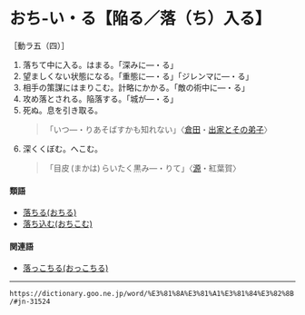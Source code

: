 # おち‐い・る【陥る／落（ち）入る】

［動ラ五（四）］
1. 落ちて中に入る。はまる。「深みに―・る」
2. 望ましくない状態になる。「重態に―・る」「ジレンマに―・る」
3. 相手の策謀にはまりこむ。計略にかかる。「敵の術中に―・る」
4. 攻め落とされる。陥落する。「城が―・る」
5. 死ぬ。息を引き取る。
    >「いつ―・りあそばすかも知れない」〈[倉田](https://dictionary.goo.ne.jp/word/person/%E5%80%89%E7%94%B0%E7%99%BE%E4%B8%89/#jn-63508)・[出家とその弟子](https://dictionary.goo.ne.jp/word/%E5%87%BA%E5%AE%B6%E3%81%A8%E3%81%9D%E3%81%AE%E5%BC%9F%E5%AD%90/#jn-105781)〉
6. 深くくぼむ。へこむ。
    >「目皮 (まかは) らいたく黒み―・りて」〈[源](https://dictionary.goo.ne.jp/word/%E6%BA%90%E6%B0%8F%E7%89%A9%E8%AA%9E/#jn-69890)・紅葉賀〉
        

#### 類語

-   [落ちる(おちる)](https://dictionary.goo.ne.jp/word/%E8%90%BD%E3%81%A1%E3%82%8B/#jn-31631)
-   [落ち込む(おちこむ)](https://dictionary.goo.ne.jp/word/%E8%90%BD%E8%BE%BC%E3%82%80/#jn-31553)

#### 関連語

-   [落っこちる(おっこちる)](https://dictionary.goo.ne.jp/word/%E8%90%BD%E3%81%A3%E3%81%93%E3%81%A1%E3%82%8B/#jn-31689)

---
`https://dictionary.goo.ne.jp/word/%E3%81%8A%E3%81%A1%E3%81%84%E3%82%8B/#jn-31524`